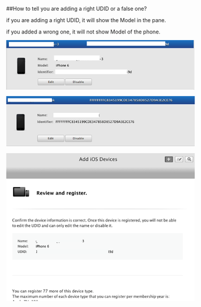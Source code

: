##How to tell you are adding a right UDID or a false one?

if you are adding a right UDID, it will show the Model in the pane.

if you added a wrong one, it will not show Model of the phone.

![drawing](https://github.com/63a16d97ea4816a7f854483da5031469/Issues-solution/blob/master/IOS%20build%20issues/Add%20UDID/Snip20151103_10.png)

![drawing](https://github.com/63a16d97ea4816a7f854483da5031469/Issues-solution/blob/master/IOS%20build%20issues/Add%20UDID/Snip20151103_11.png)

![drawing](https://github.com/63a16d97ea4816a7f854483da5031469/Issues-solution/blob/master/IOS%20build%20issues/Add%20UDID/Snip20151103_9.png)
